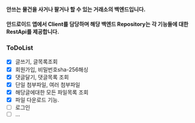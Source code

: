 #### 안쓰는 물건을 사거나 팔거나 할 수 있는 거래소의 백엔드입니다. 
#### 안드로이드 앱에서 Client를 담당하며 해당 백엔드 Repository는 각 기능들에 대한 RestApi를 제공합니다.

### ToDoList

- [x] 글쓰기, 글목록조회
- [x] 회원가입, 비밀번호sha-256해싱
- [x] 댓글달기, 댓글목록 조회
- [x] 단일 첨부파일, 여러 첨부파일
- [x] 해당글에대한 모든 파일목록 조회 
- [x] 파일 다운로드 기능.
- [ ] 로그인
- [ ] ...